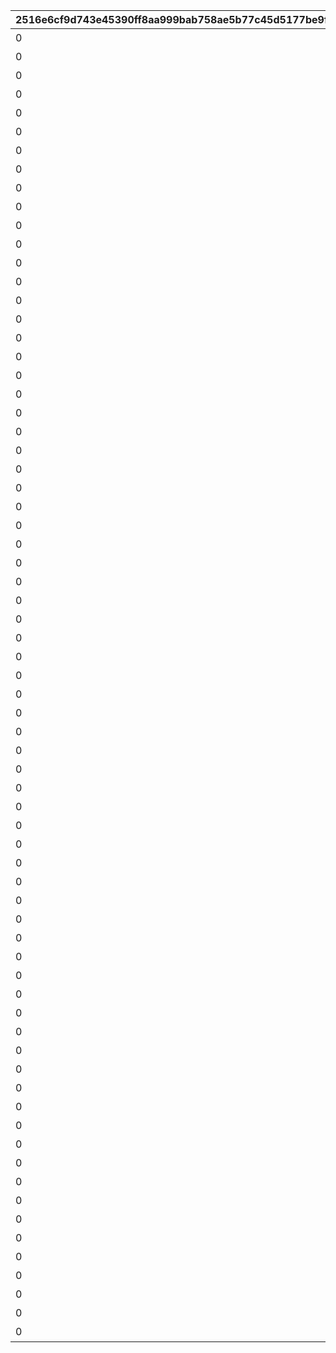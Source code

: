 |2516e6cf9d743e45390ff8aa999bab758ae5b77c45d5177be9f4808e09d8e59c|f769a5826f0a1b1e354ebb5d626321f3957ef5ed9fa931802e3762cf7b675835|56955c788981e62080a2f2308dec5487f9b7d6a1d2145caa5f79b8f899f3fafd|d96bb0fe003ae84423f05cfa3c23adb21d6df90b10d9e22b239453663fb6cfdc|427f8b6bc7637859e435db8a6f6f6a200ec7dee57b0af0706a612ab257fd6289|a088bf45941a1653b09d392a9c32ad7d34e38ea0b75893f6802c67248fbbf41b|cfb97c7b00a49afa7477a98a45a030b1ed8c8860eee2bb4f835f556d42d65442|5c9fcb124b4f7541ea40a6da722559598a2358b1167c601eaed1723dea62239e|ee5bc67799aa597ec87a2d6fa51580693316dac269f13de2409460515cc22951|c58aee47d56bc545a8efd6defe2e47b188147b6f2ffb7eaafd10b544fe125edd|708872a98667c9d49b093210288b39bd6e9b81f08d463f90456be9804d0e67e7|54b1af836ccb6a4cad5910f2a58035135651a7f7849c774e5f929169b4c37e3a|6ca401c499f558d39736b32e6db9cfb232dd1cc303452b1faa7134a2a7acabb5|3b5dc9d9e750d17e152ced8618cb3fd21b985adc723428142b9759f1159908cc|41a999bdfea7c83f3a6f9f4365bb61ee000ab528839eba4d4c8d7f149349e607|
| --- | --- | --- | --- | --- | --- | --- | --- | --- | --- | --- | --- | --- | --- | --- |
|0|3200101|2030/04/01 14:59:59|1|1|1st Round Clear！|32001001|スペシャルダンジョンを1回登頂しよう|1004110|80001|2015/04/01 15:00:00|32001|603|0|0|
|0|3200102|2030/04/01 14:59:59|2|1|2nd Round Clear！|32001002|スペシャルダンジョンを2回登頂しよう|1004110|80001|2015/04/01 15:00:00|32001|603|0|0|
|0|3200103|2030/04/01 14:59:59|3|1|3rd Round Clear！|32001003|スペシャルダンジョンを3回登頂しよう|1004110|80001|2015/04/01 15:00:00|32001|603|0|0|
|0|3200104|2030/04/01 14:59:59|4|1|4th Round Clear！|32001004|スペシャルダンジョンを4回登頂しよう|1004110|80001|2015/04/01 15:00:00|32001|603|0|0|
|0|3200105|2030/04/01 14:59:59|5|1|CONQUEST！|32001005|スペシャルダンジョンを5回登頂しよう|1004110|80001|2015/04/01 15:00:00|32001|603|0|0|
|0|3200201|2030/04/01 14:59:59|1|1|1st Round Clear！|32001001|スペシャルダンジョンを1回登頂しよう|1004110|80001|2015/04/01 15:00:00|32002|603|0|0|
|0|3200202|2030/04/01 14:59:59|2|1|2nd Round Clear！|32001002|スペシャルダンジョンを2回登頂しよう|1004110|80001|2015/04/01 15:00:00|32002|603|0|0|
|0|3200203|2030/04/01 14:59:59|3|1|3rd Round Clear！|32001003|スペシャルダンジョンを3回登頂しよう|1004110|80001|2015/04/01 15:00:00|32002|603|0|0|
|0|3200204|2030/04/01 14:59:59|4|1|4th Round Clear！|32001004|スペシャルダンジョンを4回登頂しよう|1004110|80001|2015/04/01 15:00:00|32002|603|0|0|
|0|3200205|2030/04/01 14:59:59|5|1|CONQUEST！|32001005|スペシャルダンジョンを5回登頂しよう|1004110|80001|2015/04/01 15:00:00|32002|603|0|0|
|0|3200301|2030/04/01 14:59:59|1|1|1st Round Clear！|32001001|スペシャルダンジョンを1回登頂しよう|1004110|80001|2015/04/01 15:00:00|32003|603|0|0|
|0|3200302|2030/04/01 14:59:59|2|1|2nd Round Clear！|32001002|スペシャルダンジョンを2回登頂しよう|1004110|80001|2015/04/01 15:00:00|32003|603|0|0|
|0|3200303|2030/04/01 14:59:59|3|1|3rd Round Clear！|32001003|スペシャルダンジョンを3回登頂しよう|1004110|80001|2015/04/01 15:00:00|32003|603|0|0|
|0|3200304|2030/04/01 14:59:59|4|1|4th Round Clear！|32001004|スペシャルダンジョンを4回登頂しよう|1004110|80001|2015/04/01 15:00:00|32003|603|0|0|
|0|3200305|2030/04/01 14:59:59|5|1|CONQUEST！|32001005|スペシャルダンジョンを5回登頂しよう|1004110|80001|2015/04/01 15:00:00|32003|603|0|0|
|0|3200401|2030/04/01 14:59:59|1|1|1st Round Clear！|32001001|スペシャルダンジョンを1回登頂しよう|1004110|80001|2015/04/01 15:00:00|32004|603|0|0|
|0|3200402|2030/04/01 14:59:59|2|1|2nd Round Clear！|32001002|スペシャルダンジョンを2回登頂しよう|1004110|80001|2015/04/01 15:00:00|32004|603|0|0|
|0|3200403|2030/04/01 14:59:59|3|1|3rd Round Clear！|32001003|スペシャルダンジョンを3回登頂しよう|1004110|80001|2015/04/01 15:00:00|32004|603|0|0|
|0|3200404|2030/04/01 14:59:59|4|1|4th Round Clear！|32001004|スペシャルダンジョンを4回登頂しよう|1004110|80001|2015/04/01 15:00:00|32004|603|0|0|
|0|3200405|2030/04/01 14:59:59|5|1|CONQUEST！|32001005|スペシャルダンジョンを5回登頂しよう|1004110|80001|2015/04/01 15:00:00|32004|603|0|0|
|0|3200501|2030/04/01 14:59:59|1|1|1st Round Clear！|32001001|スペシャルダンジョンを1回登頂しよう|1004110|80001|2015/04/01 15:00:00|32005|603|0|0|
|0|3200502|2030/04/01 14:59:59|2|1|2nd Round Clear！|32001002|スペシャルダンジョンを2回登頂しよう|1004110|80001|2015/04/01 15:00:00|32005|603|0|0|
|0|3200503|2030/04/01 14:59:59|3|1|3rd Round Clear！|32001003|スペシャルダンジョンを3回登頂しよう|1004110|80001|2015/04/01 15:00:00|32005|603|0|0|
|0|3200504|2030/04/01 14:59:59|4|1|4th Round Clear！|32001004|スペシャルダンジョンを4回登頂しよう|1004110|80001|2015/04/01 15:00:00|32005|603|0|0|
|0|3200505|2030/04/01 14:59:59|5|1|CONQUEST！|32001005|スペシャルダンジョンを5回登頂しよう|1004110|80001|2015/04/01 15:00:00|32005|603|0|0|
|0|3200601|2030/04/01 14:59:59|1|1|1st Round Clear！|32001001|スペシャルダンジョンを1回登頂しよう|1004110|80001|2015/04/01 15:00:00|32006|603|0|0|
|0|3200602|2030/04/01 14:59:59|2|1|2nd Round Clear！|32001002|スペシャルダンジョンを2回登頂しよう|1004110|80001|2015/04/01 15:00:00|32006|603|0|0|
|0|3200603|2030/04/01 14:59:59|3|1|3rd Round Clear！|32001003|スペシャルダンジョンを3回登頂しよう|1004110|80001|2015/04/01 15:00:00|32006|603|0|0|
|0|3200604|2030/04/01 14:59:59|4|1|4th Round Clear！|32001004|スペシャルダンジョンを4回登頂しよう|1004110|80001|2015/04/01 15:00:00|32006|603|0|0|
|0|3200605|2030/04/01 14:59:59|5|1|CONQUEST！|32001005|スペシャルダンジョンを5回登頂しよう|1004110|80001|2015/04/01 15:00:00|32006|603|0|0|
|0|3200701|2030/04/01 14:59:59|1|1|1st Round Clear！|32001001|スペシャルダンジョンを1回登頂しよう|1004110|80001|2015/04/01 15:00:00|32007|603|0|0|
|0|3200702|2030/04/01 14:59:59|2|1|2nd Round Clear！|32001002|スペシャルダンジョンを2回登頂しよう|1004110|80001|2015/04/01 15:00:00|32007|603|0|0|
|0|3200703|2030/04/01 14:59:59|3|1|3rd Round Clear！|32001003|スペシャルダンジョンを3回登頂しよう|1004110|80001|2015/04/01 15:00:00|32007|603|0|0|
|0|3200704|2030/04/01 14:59:59|4|1|4th Round Clear！|32001004|スペシャルダンジョンを4回登頂しよう|1004110|80001|2015/04/01 15:00:00|32007|603|0|0|
|0|3200705|2030/04/01 14:59:59|5|1|CONQUEST！|32001005|スペシャルダンジョンを5回登頂しよう|1004110|80001|2015/04/01 15:00:00|32007|603|0|0|
|0|3200801|2030/04/01 14:59:59|1|1|1st Round Clear！|32001001|スペシャルダンジョンを1回登頂しよう|1004110|80001|2015/04/01 15:00:00|32008|603|0|0|
|0|3200802|2030/04/01 14:59:59|2|1|2nd Round Clear！|32001002|スペシャルダンジョンを2回登頂しよう|1004110|80001|2015/04/01 15:00:00|32008|603|0|0|
|0|3200803|2030/04/01 14:59:59|3|1|3rd Round Clear！|32001003|スペシャルダンジョンを3回登頂しよう|1004110|80001|2015/04/01 15:00:00|32008|603|0|0|
|0|3200804|2030/04/01 14:59:59|4|1|4th Round Clear！|32001004|スペシャルダンジョンを4回登頂しよう|1004110|80001|2015/04/01 15:00:00|32008|603|0|0|
|0|3200805|2030/04/01 14:59:59|5|1|CONQUEST！|32001005|スペシャルダンジョンを5回登頂しよう|1004110|80001|2015/04/01 15:00:00|32008|603|0|0|
|0|3200901|2030/04/01 14:59:59|1|1|1st Round Clear！|32001001|スペシャルダンジョンを1回登頂しよう|1004110|80001|2015/04/01 15:00:00|32009|603|0|0|
|0|3200902|2030/04/01 14:59:59|2|1|2nd Round Clear！|32001002|スペシャルダンジョンを2回登頂しよう|1004110|80001|2015/04/01 15:00:00|32009|603|0|0|
|0|3200903|2030/04/01 14:59:59|3|1|3rd Round Clear！|32001003|スペシャルダンジョンを3回登頂しよう|1004110|80001|2015/04/01 15:00:00|32009|603|0|0|
|0|3200904|2030/04/01 14:59:59|4|1|4th Round Clear！|32001004|スペシャルダンジョンを4回登頂しよう|1004110|80001|2015/04/01 15:00:00|32009|603|0|0|
|0|3200905|2030/04/01 14:59:59|5|1|CONQUEST！|32001005|スペシャルダンジョンを5回登頂しよう|1004110|80001|2015/04/01 15:00:00|32009|603|0|0|
|0|3201001|2030/04/01 14:59:59|1|1|1st Round Clear！|32001001|スペシャルダンジョンを1回登頂しよう|1004110|80001|2015/04/01 15:00:00|32010|603|0|0|
|0|3201002|2030/04/01 14:59:59|2|1|2nd Round Clear！|32001002|スペシャルダンジョンを2回登頂しよう|1004110|80001|2015/04/01 15:00:00|32010|603|0|0|
|0|3201003|2030/04/01 14:59:59|3|1|3rd Round Clear！|32001003|スペシャルダンジョンを3回登頂しよう|1004110|80001|2015/04/01 15:00:00|32010|603|0|0|
|0|3201004|2030/04/01 14:59:59|4|1|4th Round Clear！|32001004|スペシャルダンジョンを4回登頂しよう|1004110|80001|2015/04/01 15:00:00|32010|603|0|0|
|0|3201005|2030/04/01 14:59:59|5|1|CONQUEST！|32001005|スペシャルダンジョンを5回登頂しよう|1004110|80001|2015/04/01 15:00:00|32010|603|0|0|
|0|3201101|2030/04/01 14:59:59|1|1|1st Round Clear！|32001001|スペシャルダンジョンを1回登頂しよう|1004110|80001|2015/04/01 15:00:00|32011|603|0|0|
|0|3201102|2030/04/01 14:59:59|2|1|2nd Round Clear！|32001002|スペシャルダンジョンを2回登頂しよう|1004110|80001|2015/04/01 15:00:00|32011|603|0|0|
|0|3201103|2030/04/01 14:59:59|3|1|3rd Round Clear！|32001003|スペシャルダンジョンを3回登頂しよう|1004110|80001|2015/04/01 15:00:00|32011|603|0|0|
|0|3201104|2030/04/01 14:59:59|4|1|4th Round Clear！|32001004|スペシャルダンジョンを4回登頂しよう|1004110|80001|2015/04/01 15:00:00|32011|603|0|0|
|0|3201105|2030/04/01 14:59:59|5|1|CONQUEST！|32001005|スペシャルダンジョンを5回登頂しよう|1004110|80001|2015/04/01 15:00:00|32011|603|0|0|
|0|3201201|2030/04/01 14:59:59|1|1|1st Round Clear！|32001001|スペシャルダンジョンを1回登頂しよう|1004110|80001|2015/04/01 15:00:00|32012|603|0|0|
|0|3201202|2030/04/01 14:59:59|2|1|2nd Round Clear！|32001002|スペシャルダンジョンを2回登頂しよう|1004110|80001|2015/04/01 15:00:00|32012|603|0|0|
|0|3201203|2030/04/01 14:59:59|3|1|3rd Round Clear！|32001003|スペシャルダンジョンを3回登頂しよう|1004110|80001|2015/04/01 15:00:00|32012|603|0|0|
|0|3201204|2030/04/01 14:59:59|4|1|4th Round Clear！|32001004|スペシャルダンジョンを4回登頂しよう|1004110|80001|2015/04/01 15:00:00|32012|603|0|0|
|0|3201205|2030/04/01 14:59:59|5|1|CONQUEST！|32001005|スペシャルダンジョンを5回登頂しよう|1004110|80001|2015/04/01 15:00:00|32012|603|0|0|
|0|3201301|2030/04/01 14:59:59|1|1|1st Round Clear！|32001001|スペシャルダンジョンを1回登頂しよう|1004110|80001|2015/04/01 15:00:00|32013|603|0|0|
|0|3201302|2030/04/01 14:59:59|2|1|2nd Round Clear！|32001002|スペシャルダンジョンを2回登頂しよう|1004110|80001|2015/04/01 15:00:00|32013|603|0|0|
|0|3201303|2030/04/01 14:59:59|3|1|3rd Round Clear！|32001003|スペシャルダンジョンを3回登頂しよう|1004110|80001|2015/04/01 15:00:00|32013|603|0|0|
|0|3201304|2030/04/01 14:59:59|4|1|4th Round Clear！|32001004|スペシャルダンジョンを4回登頂しよう|1004110|80001|2015/04/01 15:00:00|32013|603|0|0|
|0|3201305|2030/04/01 14:59:59|5|1|CONQUEST！|32001005|スペシャルダンジョンを5回登頂しよう|1004110|80001|2015/04/01 15:00:00|32013|603|0|0|
|0|3201401|2030/04/01 14:59:59|1|1|1st Round Clear！|32001001|スペシャルダンジョンを1回登頂しよう|1004110|80001|2015/04/01 15:00:00|32014|603|0|0|
|0|3201402|2030/04/01 14:59:59|2|1|2nd Round Clear！|32001002|スペシャルダンジョンを2回登頂しよう|1004110|80001|2015/04/01 15:00:00|32014|603|0|0|
|0|3201403|2030/04/01 14:59:59|3|1|3rd Round Clear！|32001003|スペシャルダンジョンを3回登頂しよう|1004110|80001|2015/04/01 15:00:00|32014|603|0|0|
|0|3201404|2030/04/01 14:59:59|4|1|4th Round Clear！|32001004|スペシャルダンジョンを4回登頂しよう|1004110|80001|2015/04/01 15:00:00|32014|603|0|0|
|0|3201405|2030/04/01 14:59:59|5|1|CONQUEST！|32001005|スペシャルダンジョンを5回登頂しよう|1004110|80001|2015/04/01 15:00:00|32014|603|0|0|